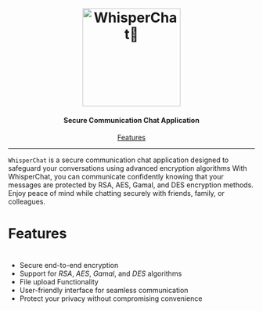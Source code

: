 <h1 align="center">
  <img src="" alt="WhisperChat🔐" width="200px">
  <br>
</h1>

<h4 align="center">Secure Communication Chat Application</h4>

<p align="center">
  <a href="#features">Features</a>
</p>

---


`WhisperChat` is a secure communication chat application designed to safeguard your conversations using advanced encryption algorithms With WhisperChat, you can communicate confidently knowing that your messages are protected by RSA, AES, Gamal, and DES encryption methods. Enjoy peace of mind while chatting securely with friends, family, or colleagues.

# Features

<h1 align="left">
</h1>

- Secure end-to-end encryption
- Support for *RSA*, *AES*, *Gamal*, and *DES* algorithms
- File upload Functionality
- User-friendly interface for seamless communication
- Protect your privacy without compromising convenience
